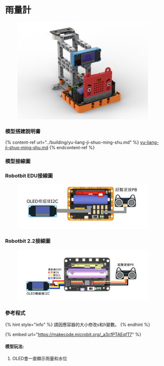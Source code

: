 # 雨量計

<figure><img src="../../../.gitbook/assets/raingauge_robotbit.png" alt=""><figcaption></figcaption></figure>

### 模型搭建說明書

{% content-ref url="../building/yu-liang-ji-shuo-ming-shu.md" %}
[yu-liang-ji-shuo-ming-shu.md](../building/yu-liang-ji-shuo-ming-shu.md)
{% endcontent-ref %}

### 模型接線圖

### Robotbit EDU接線圖

<figure><img src="../../../.gitbook/assets/raingauge_wiring_robotbit.png" alt=""><figcaption></figcaption></figure>

### Robotbit 2.2接線圖

<figure><img src="../../../.gitbook/assets/raingauge_wiring_robotbit_2.2.png" alt=""><figcaption></figcaption></figure>



### 參考程式

{% hint style="info" %}
請因應容器的大小修改s和h變數。
{% endhint %}

{% embed url="https://makecode.microbit.org/_a3cfPTAEqfT7" %}

#### 模型玩法:

1. OLED會一直顯示雨量和水位
